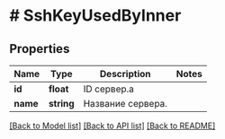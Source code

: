 # # SshKeyUsedByInner

## Properties

Name | Type | Description | Notes
------------ | ------------- | ------------- | -------------
**id** | **float** | ID сервер.а |
**name** | **string** | Название сервера. |

[[Back to Model list]](../../README.md#models) [[Back to API list]](../../README.md#endpoints) [[Back to README]](../../README.md)
